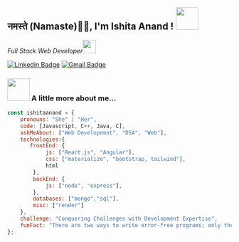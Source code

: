 <h2>नमस्ते (Namaste)🙏🏻,  I'm Ishita Anand !
<img src="https://media.giphy.com/media/12oufCB0MyZ1Go/giphy.gif" width="50"></h2>
<!-- <img align='right' src="https://media.giphy.com/media/M9gbBd9nbDrOTu1Mqx/giphy.gif" width="230"> -->
<p><em>Full Stack Web Developer<img src="https://media.giphy.com/media/WUlplcMpOCEmTGBtBW/giphy.gif" width="30"> 
</em></p>

[![Linkedin Badge](https://img.shields.io/badge/-ishita%20anand-blue?style=flat-square&logo=Linkedin&logoColor=white&link=https://www.linkedin.com/in/ishitaanand001/)](https://www.linkedin.com/in/ishitaanand001/) 
[![Gmail Badge](https://img.shields.io/badge/-ishitaanand2222@gmail.com-c14438?style=flat-square&logo=Gmail&logoColor=white&link=mailto:ishitaanand2222@gmail.com)](mailto:ishitaanand2222@gmail.com)

### <img src="https://media.giphy.com/media/VgCDAzcKvsR6OM0uWg/giphy.gif" width="50"> A little more about me...  

```javascript
const ishitaanand = {
    pronouns: "She" | "Her",
    code: [Javascript, C++, Java, C],
    askMeAbout: ["Web Developemnt", "DSA", "Web"],
    technologies:{
       frontEnd: {
            js: ["React.js", "Angular"],
            css: ["materialize", "bootstrap, tailwind"],
            html 
        },
        backEnd: {
            js: ["node", "express"],
        },
        databases: ["mongo","sql"],
        misc: ["render"]
    },
    challenge: "Conquering Challenges with Development Expertise",
    funFact: "There are two ways to write error-free programs; only the third one works"
};
```





